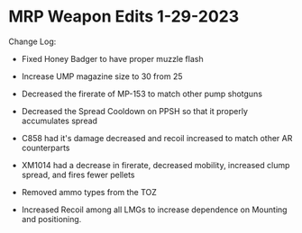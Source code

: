 # MRP Weapon Edits 1-29-2023
 
Change Log:
- Fixed Honey Badger to have proper muzzle flash
- Increase UMP magazine size to 30 from 25
- Decreased the firerate of MP-153 to match other pump shotguns
- Decreased the Spread Cooldown on PPSH so that it properly accumulates spread
- C858 had it's damage decreased and recoil increased to match other AR counterparts
- XM1014 had a decrease in firerate, decreased mobility, increased clump spread, and fires fewer pellets
- Removed ammo types from the TOZ

- Increased Recoil among all LMGs to increase dependence on Mounting and positioning.
